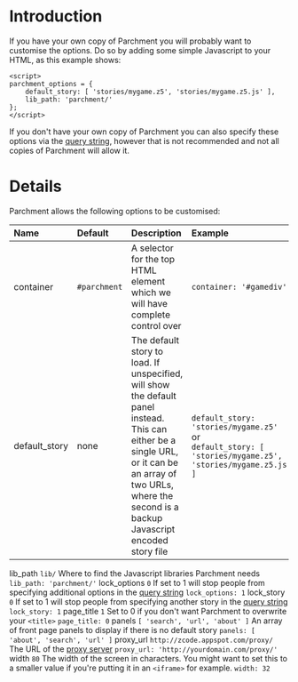 # Introduction #

If you have your own copy of Parchment you will probably want to customise the options. Do so by adding some simple Javascript to your HTML, as this example shows:

```
<script>
parchment_options = {
    default_story: [ 'stories/mygame.z5', 'stories/mygame.z5.js' ],
    lib_path: 'parchment/'
};
</script>
```

If you don't have your own copy of Parchment you can also specify these options via the [query string](QueryStringOptions.md), however that is not recommended and not all copies of Parchment will allow it.

# Details #

Parchment allows the following options to be customised:

| **Name** | **Default** | **Description** | **Example** |
|:---------|:------------|:----------------|:------------|
| container| `#parchment` | A selector for the top HTML element which we will have complete control over | `container: '#gamediv'` |
| default\_story | none        | The default story to load. If unspecified, will show the default panel instead. This can either be a single URL, or it can be an array of two URLs, where the second is a backup Javascript encoded story file | `default_story: 'stories/mygame.z5'` <br> or <br> <code>default_story: [ 'stories/mygame.z5', 'stories/mygame.z5.js' ]</code> <br>
<tr><td> lib_path </td><td> <code>lib/</code> </td><td> Where to find the Javascript libraries Parchment needs </td><td> <code>lib_path: 'parchment/'</code> </td></tr>
<tr><td> lock_options </td><td> <code>0</code> </td><td> If set to 1 will stop people from specifying additional options in the <a href='QueryStringOptions.md'>query string</a> </td><td> <code>lock_options: 1</code> </td></tr>
<tr><td> lock_story </td><td> <code>0</code> </td><td> If set to 1 will stop people from specifying another story in the <a href='QueryStringOptions.md'>query string</a> </td><td> <code>lock_story: 1</code> </td></tr>
<tr><td> page_title </td><td> <code>1</code> </td><td> Set to 0 if you don't want Parchment to overwrite your <code>&lt;title&gt;</code> </td><td> <code>page_title: 0</code> </td></tr>
<tr><td> panels   </td><td> <code>[ 'search', 'url', 'about' ]</code> </td><td> An array of front page panels to display if there is no default story </td><td> <code>panels: [ 'about', 'search', 'url' ]</code> </td></tr>
<tr><td> proxy_url </td><td> <code>http://zcode.appspot.com/proxy/</code> </td><td> The URL of the <a href='https://github.com/curiousdannii/parchment-proxy'>proxy server</a> </td><td> <code>proxy_url: 'http://yourdomain.com/proxy/'</code> </td></tr>
<tr><td> width    </td><td> <code>80</code> </td><td> The width of the screen in characters. You might want to set this to a smaller value if you're putting it in an <code>&lt;iframe&gt;</code> for example. </td><td> <code>width: 32</code> </td></tr>